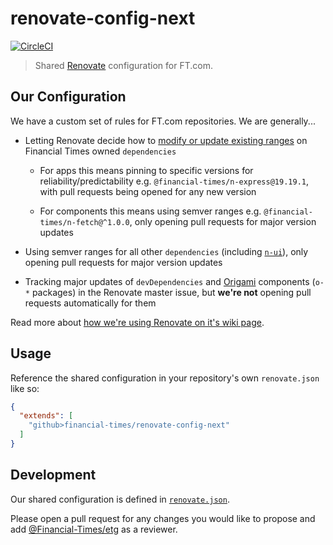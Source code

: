 # renovate-config-next

[![CircleCI](https://circleci.com/gh/Financial-Times/renovate-config-next.svg?style=svg)](https://circleci.com/gh/Financial-Times/renovate-config-next)

> Shared [Renovate](https://renovatebot.com/) configuration for FT.com.

## Our Configuration

We have a custom set of rules for FT.com repositories. We are generally...

* Letting Renovate decide how to [modify or update existing ranges](https://renovatebot.com/docs/configuration-options/#rangestrategy) on Financial Times owned `dependencies`

  * For apps this means pinning to specific versions for reliability/predictability e.g. `@financial-times/n-express@19.19.1`, with pull requests being opened for any new version

  * For components this means using semver ranges e.g. `@financial-times/n-fetch@^1.0.0`, only opening pull requests for major version updates

* Using semver ranges for all other `dependencies` (including [`n-ui`](https://github.com/Financial-Times/n-ui)), only opening pull requests for major version updates

* Tracking major updates of `devDependencies` and [Origami](https://registry.origami.ft.com/components) components (`o-*` packages) in the Renovate master issue, but **we're not** opening pull requests automatically for them

Read more about [how we're using Renovate on it's wiki page](https://github.com/Financial-Times/next/wiki/Renovate).

## Usage

Reference the shared configuration in your repository's own `renovate.json` like so:

```json
{
  "extends": [
    "github>financial-times/renovate-config-next"
  ]
}
```

## Development

Our shared configuration is defined in [`renovate.json`](renovate.json).

Please open a pull request for any changes you would like to propose and add [@Financial-Times/etg](https://github.com/orgs/Financial-Times/teams/etg) as a reviewer.
